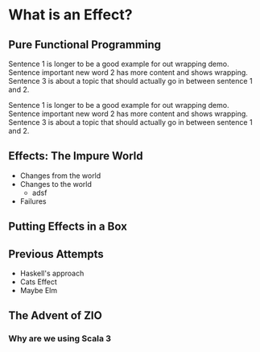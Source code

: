 # What is an Effect?

## Pure Functional Programming
Sentence 1 is longer to be a good example for out wrapping demo.
Sentence important new word 2 has more content and shows wrapping.
Sentence 3 is about a topic that should actually go in between sentence 1 and 2.


Sentence 1 is longer to be a good example for out wrapping demo. Sentence important
new word 2 has more content and shows wrapping. Sentence 3 is about a topic that 
should actually go in between sentence 1 and 2.

## Effects: The Impure World

- Changes from the world
- Changes to the world
  * adsf 
- Failures

## Putting Effects in a Box

## Previous Attempts
- Haskell's approach
- Cats Effect
- Maybe Elm

## The Advent of ZIO
### Why are we using Scala 3
